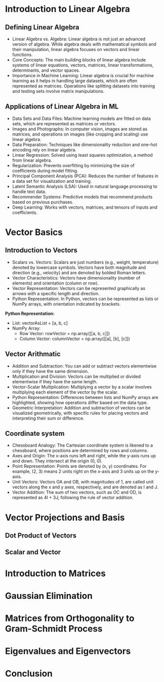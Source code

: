 # Introduction to Linear Algebra
## Defining Linear Algebra
- Linear Algebra vs. Algebra: Linear algebra is not just an advanced version of algebra. While algebra deals with mathematical
symbols and their manipulation, linear algebra focuses on vectors and linear functions.
- Core Concepts: The main building blocks of linear algebra include systems of linear equations, vectors, matrices, linear 
transformations, determinants, and vector spaces.
- Importance in Machine Learning: Linear algebra is crucial for machine learning as it helps in handling large datasets,
which are often represented as matrices. Operations like splitting datasets into training and testing sets involve matrix manipulations.

## Applications of Linear Algebra in ML

- Data Sets and Data Files: Machine learning models are fitted on data sets, which are represented as matrices or vectors.
- Images and Photographs: In computer vision, images are stored as matrices, and operations on images (like cropping and scaling) use linear algebra.
- Data Preparation: Techniques like dimensionality reduction and one-hot encoding rely on linear algebra.
- Linear Regression: Solved using least squares optimization, a method from linear algebra.
- Regularization: Prevents overfitting by minimizing the size of coefficients during model fitting.
- Principal Component Analysis (PCA): Reduces the number of features in a data set for visualization and training.
- Latent Semantic Analysis (LSA): Used in natural language processing to handle text data.
- Recommender Systems: Predictive models that recommend products based on previous purchases.
- Deep Learning: Works with vectors, matrices, and tensors of inputs and coefficients.

# Vector Basics

## Introduction to Vectors
- Scalars vs. Vectors: Scalars are just numbers (e.g., weight, temperature) denoted by lowercase symbols. Vectors have both 
magnitude and direction (e.g., velocity) and are denoted by bolded Roman letters.
- Vector Characteristics: Vectors have dimensionality (number of elements) and orientation (column or row).
- Vector Representation: Vectors can be represented graphically as arrows with a specific length and direction.
- Python Representation: In Python, vectors can be represented as lists or NumPy arrays, with orientation indicated by brackets.

**Python Representation:**

- List: vectorAsList = [a, b, c]
- NumPy Array:
    - Row Vector: rowVector = np.array([[a, b, c]])
    - Column Vector: columnVector = np.array([[a], [b], [c]])
## Vector Arithmatic

- Addition and Subtraction: You can add or subtract vectors elementwise only if they have the same dimension.
- Multiplication and Division: Vectors can be multiplied or divided elementwise if they have the same length.
- Vector-Scalar Multiplication: Multiplying a vector by a scalar involves multiplying each element of the vector by the scalar.
- Python Representation: Differences between lists and NumPy arrays are highlighted, showing how operations differ based on the data type.
- Geometric Interpretation: Addition and subtraction of vectors can be visualized geometrically, with specific rules for 
placing vectors and interpreting their sum or difference.

## Coordinate system

- Chessboard Analogy: The Cartesian coordinate system is likened to a chessboard, where positions are determined by rows and columns.
- Axes and Origin: The x-axis runs left and right, while the y-axis runs up and down. They intersect at the origin (0, 0).
- Point Representation: Points are denoted by (x, y) coordinates. For example, (2, 3) means 2 units right on the x-axis and 3 units up on the y-axis.
- Unit Vectors: Vectors OA and OB, with magnitudes of 1, are called unit vectors along the x and y axes, respectively, and are denoted as I and J.
- Vector Addition: The sum of two vectors, such as OC and OD, is represented as 4I + 3J, following the rule of vector addition.

# Vector Projections and Basis

## Dot Product of Vectors

## Scalar and Vector 
# Introduction to Matrices
# Gaussian Elimination
# Matrices from Orthogonality to Gram-Schmidt Process
# Eigenvalues and Eigenvectors
# Conclusion